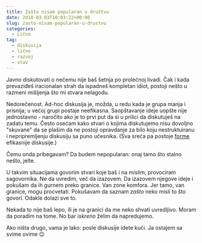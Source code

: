 ```yaml
---
title: Zašto nisam popularan u društvu
date: 2018-03-03T10:03:22+00:00
slug: zasto-nisam-popularan-u-drustvu
categories:
  - Lično
tag:
  - diskusija
  - lično
  - razvoj
  - stav
---
```


Javno diskutovati o nečemu nije baš šetnja po prolećnoj livadi. Čak i kada prevaziđeš iracionalan strah da ispadneš kompletan idiot, postoji nešto u razmeni mišljenja što mi stvara nelagodu.

<!--more-->

Nedorečenost. Ad-hoc diskusija je, možda, u redu kada je grupa manja i prisnija; u većoj grupi postaje neefikasna. Saopštavanje ideje uopšte nije jednostavno - naročito ako je to prvi put da si u prilici da diskutuješ na zadatu temu. Često osećam kako stvari o kojima diskutujemo nisu dovoljno "skuvane" da se plašim da ne postoji opravdanje za bilo koju nestruktuiranu i nepripremljenju diskusiju sa puno učesnika. (Sva sreća pa postoje [forme](http://www.liberatingstructures.com) efikasnije diskusije.)

Čemu onda pribegavam? Da budem nepopularan: onaj tamo što stalno nešto, jelte.

U takvim situacijama govorim stvari koje baš i na mislim; provociram sagovornika. Ne da uvredim, već da izazovem. Da izazovem njegove ideje i pokušam da ih gurnem preko granice. Van zone komfora. Jer tamo, van granice, mogu procvetati. Pokušavam da saznam _zašto_ neko misli to što govori. Odakle dolazi sve to.

Nekada to nije baš lepo, ili je na granici da me neko shvati uvredljivo. Moram da poradim na tome. No bar _iskreno_ želim da napredujemo.

Ako ništa drugo, vama je lako: posle diskusije idete kući. Ja ostajem sa svime ovime 😉
